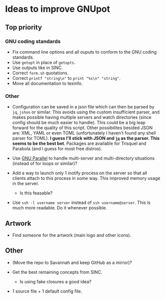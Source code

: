 # Ideas to improve GNUpot

## Top priority

### GNU coding standards

- Fix command line options and all ouputs to conform to the GNU coding 
  standards.
- Use `getopt` in place of `getopts`.
- Use outputs like in SINC.
- Correct `form.sh` quotations.
- Correct `printf "string\n"` to `print "%s\n" "string"`.
- Move all documentation to texinfo.

### Other

- Configuration can be saved in a json file which can then be parsed by `jq`, 
  `jshon` or similar. This avoids using the custom insufficient parser, and 
  makes possible having multiple servers and watch directories (since config 
  should be much easier to handle). This could be a big leap forward for the 
  quality of this script. Other possibilites besided JSON are: XML, YAML or 
  even TOML (unfortunately I haven't found any shell parser for TOML).
  **I guess I'll stick with JSON and [`jq`](https://stedolan.github.io/jq/)
  as the parser. This seems to be the best bet**. Packages are available for 
  Trisquel and Parabola (and I guess for most free distros).

- Use [GNU Parallel](https://www.gnu.org/software/parallel/) to handle
  multi-server and multi-directory situations (instead of for loops or
  similar)?

- Add a way to launch only 1 inotify process on the server so that all clients
  attach to this process in some way. This improved memory usage in the server.
  - Is this feasable?

- Use `ssh -l username server` instead of `ssh username@server`. This is much
  more readable. Do it whenever possible.
  


## Artwork

- Find someone for the artwork (main logo and other icons).

## Other

- (Move the repo to Savannah and keep GitHub as a mirror)?

- Get the best remaining concepts from SINC.
  - Is using fake closures a good idea?

- 1 source file + 1 default config file.


